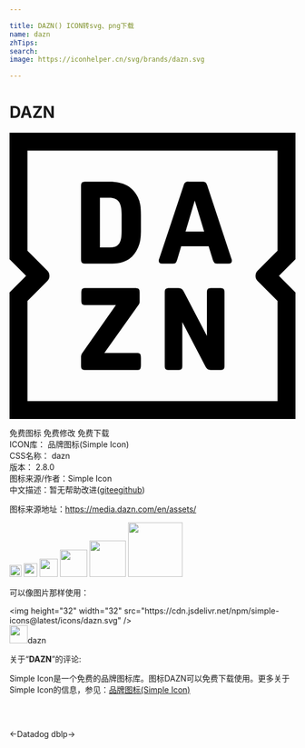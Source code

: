 ```yaml
---

title: DAZN() ICON转svg、png下载
name: dazn
zhTips: 
search: 
image: https://iconhelper.cn/svg/brands/dazn.svg

---
```


# DAZN  <small style="font-size: 60%;font-weight: 100"></small>

<div id="svg" class="svg-wrap">
<svg role="img" viewBox="0 0 24 24" xmlns="http://www.w3.org/2000/svg"><title>DAZN icon</title><path d="M14.774 8.291l.772-2.596.79 2.596zm3.848 2.268l-2.025-6.128c-.045-.135-.097-.224-.154-.266-.059-.041-.152-.063-.28-.063h-1.12a.485.485 0 0 0-.284.068c-.06.045-.11.132-.149.261l-2.045 6.128c-.025.032-.038.096-.038.192 0 .149.09.223.27.223h.84c.076 0 .139-.003.187-.01a.207.207 0 0 0 .116-.048.326.326 0 0 0 .077-.116c.022-.051.046-.119.072-.202l.318-1.071h2.306l.327 1.051c.026.09.051.16.077.213a.395.395 0 0 0 .087.12c.031.028.07.047.114.053h.002c.045.006.103.01.173.01h.897c.18 0 .27-.074.27-.223a.59.59 0 0 0-.005-.09.878.878 0 0 0-.036-.108l.003.006zm-.994 2.467h-.646c-.168 0-.279.024-.333.072-.055.049-.082.147-.082.295v3.638l-1.91-3.647c-.076-.155-.152-.253-.226-.295-.074-.041-.204-.063-.39-.063h-.599c-.167 0-.278.025-.332.073-.055.048-.082.147-.082.294v6.138c0 .148.025.246.077.294.052.048.16.072.328.072h.656c.167 0 .278-.024.332-.072.055-.048.082-.146.082-.294v-3.648l1.91 3.657c.077.155.152.253.227.295.073.042.204.062.39.062h.598c.167 0 .278-.024.333-.072.054-.048.082-.146.082-.294v-6.138c0-.148-.028-.246-.082-.294-.055-.048-.166-.073-.333-.073zm3.203-.581l1.665 1.665v8.385H1.505V14.11l1.663-1.664a.63.63 0 0 0 0-.89L1.504 9.891V1.505h20.991v8.384l-1.665 1.666a.63.63 0 0 0 0 .89zM24 0H0v10.613L1.387 12 0 13.387V24h24V13.387L22.613 12 24 10.613zM10.67 18.469H7.96l2.855-4.014a.67.67 0 0 0 .087-.155.425.425 0 0 0 .019-.135v-.772c0-.148-.028-.246-.082-.294-.055-.048-.166-.073-.334-.073H6.382c-.149 0-.245.028-.29.082-.045.055-.068.169-.068.343v.58c0 .172.023.287.068.341.045.055.141.083.29.083h2.545L6.11 18.469a.438.438 0 0 0-.107.27v.792c0 .148.027.245.082.294.055.048.167.072.334.072h4.25c.148 0 .245-.027.29-.081.045-.055.068-.17.068-.344v-.579c0-.173-.023-.287-.068-.342-.045-.055-.142-.082-.29-.082zM9.408 8.233c0 .264-.017.484-.052.661-.036.177-.093.32-.174.43a.648.648 0 0 1-.318.231 1.523 1.523 0 0 1-.487.068h-.79v-4.17h.79c.366 0 .63.11.79.324.16.215.241.571.241 1.067v1.389zm1.38-2.789c-.225-.457-.533-.795-.921-1.013-.39-.219-.88-.328-1.47-.328H6.418c-.167 0-.278.024-.333.072-.054.049-.082.147-.082.294v6.138c0 .148.028.246.082.295.055.048.166.072.333.072h2.218c1.048 0 1.765-.447 2.15-1.342.09-.205.153-.413.188-.622a4.91 4.91 0 0 0 .054-.796V6.911c0-.367-.018-.656-.054-.868a2.2 2.2 0 0 0-.193-.612l.006.013z"/></svg>
</div>
<detail full-name='dazn'></detail>

<div class="detail-page">
<p>
<span><span class="badge-success badge">免费图标</span> <span class="badge-success badge">免费修改</span>  <span class="badge-success badge">免费下载</span> </span>
<br/>
<span>
ICON库：
<span class="badge-secondary badge">品牌图标(Simple Icon)</span> 
</span>
<br/>
<span>
CSS名称：
<span class="badge-secondary badge">dazn</span> 
</span>

<br/>
<span>
版本：
<span class="badge-secondary badge">2.8.0</span> 
</span>
<br/>
<span>图标来源/作者：<span class="badge-light badge">Simple Icon</span></span> 
<br/>
<span class="zh-detail">中文描述：暂无<span class="help-link"><span>帮助改进</span>(<a href="https://gitee.com/liuwave/icon-helper/edit/master/json/brands/dazn.json" target="_blank" rel="noopener noreferrer">gitee</a><a href="https://github.com/liuwave/icon-helper/edit/master/json/brands/dazn.json" target="_blank" rel="noopener noreferrer">github</a></span>)</span><br/>
</p>
</div><div class="description description alert alert-light"><p>图标来源地址：<a href="https://media.dazn.com/en/assets/" target="_blank" rel="noopener noreferrer">https://media.dazn.com/en/assets/</a></p></div>
<div class="alert alert-dark">
<img height="21" width="21" src="https://cdn.jsdelivr.net/npm/simple-icons@latest/icons/dazn.svg" />
<img height="24" width="24" src="https://cdn.jsdelivr.net/npm/simple-icons@latest/icons/dazn.svg" />
<img height="32" width="32" src="https://cdn.jsdelivr.net/npm/simple-icons@latest/icons/dazn.svg" />
<img height="48" width="48" src="https://cdn.jsdelivr.net/npm/simple-icons@latest/icons/dazn.svg" />
<img height="64" width="64" src="https://cdn.jsdelivr.net/npm/simple-icons@latest/icons/dazn.svg" />
<img height="96" width="96" src="https://cdn.jsdelivr.net/npm/simple-icons@latest/icons/dazn.svg" />

</div>
<div>
  <p>可以像图片那样使用：    
  </p>
  <div class="alert alert-primary" style="font-size: 14px">
    &lt;img height="32" width="32" src="https://cdn.jsdelivr.net/npm/simple-icons@latest/icons/dazn.svg" /&gt;
    <copy-btn content='<img height="32" width="32" src="https://cdn.jsdelivr.net/npm/simple-icons@latest/icons/dazn.svg" />'></copy-btn>
  </div>
  <div class="alert alert-secondary">
    <img height="32" width="32" src="https://cdn.jsdelivr.net/npm/simple-icons@latest/icons/dazn.svg" />dazn
    <copy-btn content="dazn" btn-title="复制图标名称"></copy-btn>
  </div>
</div>
<div class="icon-detail__container">
<p>关于“<b>DAZN</b>”的评论:</p>
</div>
<Vssue title="关于“DAZN”的评论" />
<div><p>Simple Icon是一个免费的品牌图标库。图标DAZN可以免费下载使用。更多关于  Simple Icon的信息，参见：<a target="_blank" href="https://iconhelper.cn/brands.html">品牌图标(Simple Icon)</a>
</p></div>


<div style="padding:2rem 0 " class="page-nav"><p class="inner"><span class="prev">←<router-link to="/icon/datadog.html">Datadog</router-link></span> <span class="next"><router-link to="/icon/dblp.html">dblp</router-link>→</span></p></div>
